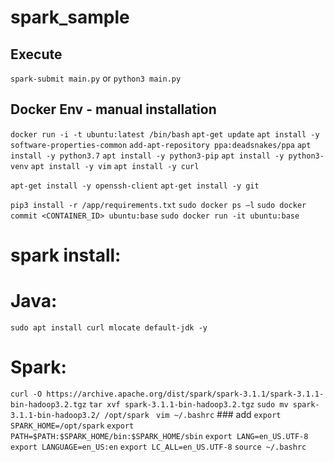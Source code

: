 # spark_sample

## Execute
`spark-submit main.py`
or
`python3 main.py`

## Docker Env - manual installation
`docker run -i -t ubuntu:latest /bin/bash`
`apt-get update`
`apt install -y software-properties-common`
`add-apt-repository ppa:deadsnakes/ppa`
`apt install -y python3.7`
`apt install -y python3-pip`
`apt install -y python3-venv`
`apt install -y vim`
`apt install -y curl`

`apt-get install -y openssh-client`
`apt-get install -y git`
<!-- COPY . /app -->
`pip3 install -r /app/requirements.txt`
`sudo docker ps –l`
`sudo docker commit <CONTAINER_ID> ubuntu:base`
`sudo docker run -it ubuntu:base`

# spark install:
# Java:
`sudo apt install curl mlocate default-jdk -y`
# Spark:
`curl -O https://archive.apache.org/dist/spark/spark-3.1.1/spark-3.1.1-bin-hadoop3.2.tgz`
`tar xvf spark-3.1.1-bin-hadoop3.2.tgz`
`sudo mv spark-3.1.1-bin-hadoop3.2/ /opt/spark `
`vim ~/.bashrc`
    ### add
    `export SPARK_HOME=/opt/spark`
    `export PATH=$PATH:$SPARK_HOME/bin:$SPARK_HOME/sbin`
    `export LANG=en_US.UTF-8`
    `export LANGUAGE=en_US:en`
    `export LC_ALL=en_US.UTF-8`
`source ~/.bashrc`

